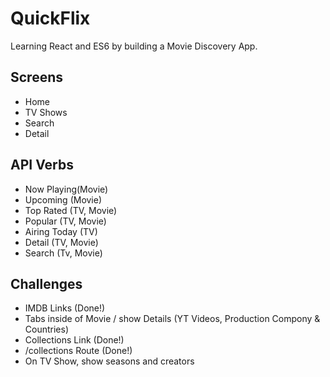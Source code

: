 # QuickFlix

Learning React and ES6 by building a Movie Discovery App.

## Screens

- Home
- TV Shows
- Search
- Detail

## API Verbs

- Now Playing(Movie)
- Upcoming (Movie)
- Top Rated (TV, Movie)
- Popular (TV, Movie)
- Airing Today (TV)
- Detail (TV, Movie)
- Search (Tv, Movie)

## Challenges

- IMDB Links (Done!)
- Tabs inside of Movie / show Details (YT Videos, Production Compony & Countries)
- Collections Link (Done!)
- /collections Route (Done!)
- On TV Show, show seasons and creators
